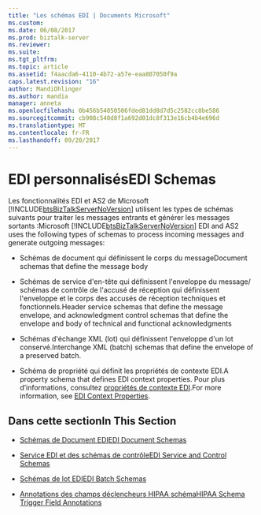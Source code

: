 ```yaml
---
title: "Les schémas EDI | Documents Microsoft"
ms.custom: 
ms.date: 06/08/2017
ms.prod: biztalk-server
ms.reviewer: 
ms.suite: 
ms.tgt_pltfrm: 
ms.topic: article
ms.assetid: f4aacda6-4110-4b72-a57e-eaa807050f9a
caps.latest.revision: "16"
author: MandiOhlinger
ms.author: mandia
manager: anneta
ms.openlocfilehash: 0b456b54050506fded81dd8d7d5c2582cc8be586
ms.sourcegitcommit: cb908c540d8f1a692d01dc8f313e16cb4b4e696d
ms.translationtype: MT
ms.contentlocale: fr-FR
ms.lasthandoff: 09/20/2017
---
```

# <a name="edi-schemas"></a><span data-ttu-id="f51b4-102">EDI personnalisés</span><span class="sxs-lookup"><span data-stu-id="f51b4-102">EDI Schemas</span></span>
<span data-ttu-id="f51b4-103">Les fonctionnalités EDI et AS2 de Microsoft [!INCLUDE[btsBizTalkServerNoVersion](../includes/btsbiztalkservernoversion-md.md)] utilisent les types de schémas suivants pour traiter les messages entrants et générer les messages sortants :</span><span class="sxs-lookup"><span data-stu-id="f51b4-103">Microsoft [!INCLUDE[btsBizTalkServerNoVersion](../includes/btsbiztalkservernoversion-md.md)] EDI and AS2 uses the following types of schemas to process incoming messages and generate outgoing messages:</span></span>  
  
-   <span data-ttu-id="f51b4-104">Schémas de document qui définissent le corps du message</span><span class="sxs-lookup"><span data-stu-id="f51b4-104">Document schemas that define the message body</span></span>  
  
-   <span data-ttu-id="f51b4-105">Schémas de service d'en-tête qui définissent l'enveloppe du message/ schémas de contrôle de l'accusé de réception qui définissent l'enveloppe et le corps des accusés de réception techniques et fonctionnels.</span><span class="sxs-lookup"><span data-stu-id="f51b4-105">Header service schemas that define the message envelope, and acknowledgment control schemas that define the envelope and body of technical and functional acknowledgments</span></span>  
  
-   <span data-ttu-id="f51b4-106">Schémas d'échange XML (lot) qui définissent l'enveloppe d'un lot conservé.</span><span class="sxs-lookup"><span data-stu-id="f51b4-106">Interchange XML (batch) schemas that define the envelope of a preserved batch.</span></span>  
  
-   <span data-ttu-id="f51b4-107">Schéma de propriété qui définit les propriétés de contexte EDI.</span><span class="sxs-lookup"><span data-stu-id="f51b4-107">A property schema that defines EDI context properties.</span></span> <span data-ttu-id="f51b4-108">Pour plus d’informations, consultez [propriétés de contexte EDI](../core/edi-context-properties.md).</span><span class="sxs-lookup"><span data-stu-id="f51b4-108">For more information, see [EDI Context Properties](../core/edi-context-properties.md).</span></span>  
  
## <a name="in-this-section"></a><span data-ttu-id="f51b4-109">Dans cette section</span><span class="sxs-lookup"><span data-stu-id="f51b4-109">In This Section</span></span>  
  
-   [<span data-ttu-id="f51b4-110">Schémas de Document EDI</span><span class="sxs-lookup"><span data-stu-id="f51b4-110">EDI Document Schemas</span></span>](../core/edi-document-schemas.md)  
  
-   [<span data-ttu-id="f51b4-111">Service EDI et des schémas de contrôle</span><span class="sxs-lookup"><span data-stu-id="f51b4-111">EDI Service and Control Schemas</span></span>](../core/edi-service-and-control-schemas.md)  
  
-   [<span data-ttu-id="f51b4-112">Schémas de lot EDI</span><span class="sxs-lookup"><span data-stu-id="f51b4-112">EDI Batch Schemas</span></span>](../core/edi-batch-schemas.md)  
  
-   [<span data-ttu-id="f51b4-113">Annotations des champs déclencheurs HIPAA schéma</span><span class="sxs-lookup"><span data-stu-id="f51b4-113">HIPAA Schema Trigger Field Annotations</span></span>](../core/hipaa-schema-trigger-field-annotations.md)